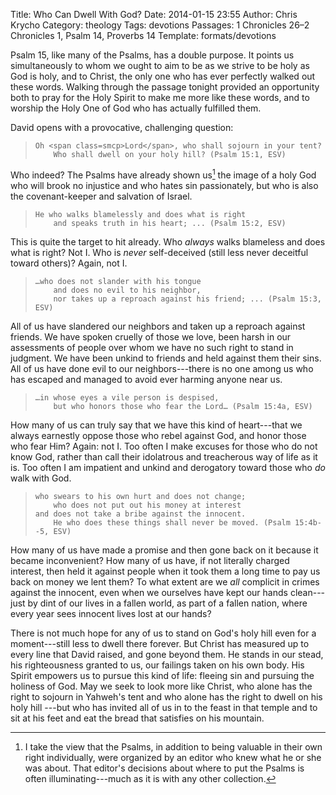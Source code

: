 Title: Who Can Dwell With God?
Date: 2014-01-15 23:55
Author: Chris Krycho
Category: theology
Tags: devotions
Passages: 1 Chronicles 26–2 Chronicles 1, Psalm 14, Proverbs 14
Template: formats/devotions

Psalm 15, like many of the Psalms, has a double purpose. It points us
simultaneously to whom we ought to aim to be as we strive to be holy as God is
holy, and to Christ, the only one who has ever perfectly walked out these words.
Walking through the passage tonight provided an opportunity both to pray for the
Holy Spirit to make me more like these words, and to worship the Holy One of God
who has actually fulfilled them.

David opens with a provocative, challenging question:

>     Oh <span class=smcp>Lord</span>, who shall sojourn in your tent?  
>         Who shall dwell on your holy hill? (Psalm 15:1, ESV)

Who indeed? The Psalms have already shown us[^1] the image of a holy God who
will brook no injustice and who hates sin passionately, but who is also the
covenant-keeper and salvation of Israel.

>     He who walks blamelessly and does what is right  
>         and speaks truth in his heart; ... (Psalm 15:2, ESV)

This is quite the target to hit already. Who *always* walks blameless and does
what is right? Not I. Who is *never* self-deceived (still less never deceitful
toward others)? Again, not I.

>     …who does not slander with his tongue  
>         and does no evil to his neighbor,  
>         nor takes up a reproach against his friend; ... (Psalm 15:3, ESV)

All of us have slandered our neighbors and taken up a reproach against friends.
We have spoken cruelly of those we love, been harsh in our assessments of people
over whom we have no such right to stand in judgment. We have been unkind to
friends and held against them their sins. All of us have done evil to our
neighbors---there is no one among us who has escaped and managed to avoid ever
harming anyone near us.

>     …in whose eyes a vile person is despised,  
>         but who honors those who fear the Lord… (Psalm 15:4a, ESV)

How many of us can truly say that we have this kind of heart---that we always
earnestly oppose those who rebel against God, and honor those who fear Him?
Again: not I. Too often I make excuses for those who do not know God, rather
than call their idolatrous and treacherous way of life as it is. Too often I am
impatient and unkind and derogatory toward those who *do* walk with God.

>     who swears to his own hurt and does not change;  
>         who does not put out his money at interest  
>     and does not take a bribe against the innocent.  
>         He who does these things shall never be moved. (Psalm 15:4b--5, ESV)

How many of us have made a promise and then gone back on it because it became
inconvenient? How many of us have, if not literally charged interest, then held
it against people when it took them a long time to pay us back on money we lent
them? To what extent are we *all* complicit in crimes against the innocent, even
when we ourselves have kept our hands clean---just by dint of our lives in a
fallen world, as part of a fallen nation, where every year sees innocent lives
lost at our hands?

There is not much hope for any of us to stand on God's holy hill even for a
moment---still less to dwell there forever. But Christ has measured up to every
line that David raised, and gone beyond them. He stands in our stead, his
righteousness granted to us, our failings taken on his own body. His Spirit
empowers us to pursue this kind of life: fleeing sin and pursuing the holiness
of God. May we seek to look more like Christ, who alone  has the right to
sojourn in Yahweh's tent and who alone has the right to dwell on his holy hill
---but who has invited all of us in to the feast in that temple and to sit at
his feet and eat the bread that satisfies on his mountain.

[^1]: I take the view that the Psalms, in addition to being valuable in their
own right individually, were organized by an editor who knew what he or she was
about. That editor's decisions about where to put the Psalms is often
illuminating---much as it is with any other collection.